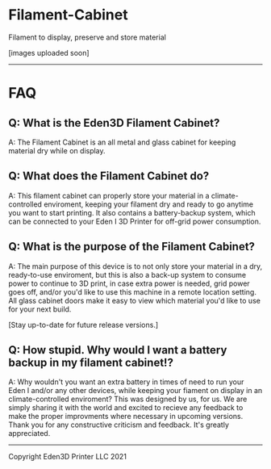 # Filament-Cabinet
Filament to display, preserve and store material


[images uploaded soon]




-----------------------------------------------
# FAQ
Q: What is the Eden3D Filament Cabinet?
---
A: The Filament Cabinet is an all metal and glass cabinet for keeping material dry while on display. 

Q: What does the Filament Cabinet do?
---
A: This filament cabinet can properly store your material in a climate-controlled enviroment, keeping your filament dry and ready to go anytime you want to start printing. It also contains a battery-backup system, which can be connected to your Eden I 3D Printer for off-grid power consumption. 

Q: What is the purpose of the Filament Cabinet?
---
A: The main purpose of this device is to not only store your material in a dry, ready-to-use enviroment, but this is also a back-up system to consume power to continue to 3D print, in case extra power is needed, grid power goes off, and/or you'd like to use this machine in a remote location setting. All glass cabinet doors make it easy to view which material you'd like to use for your next build. 

[Stay up-to-date for future release versions.]

Q: How stupid. Why would I want a battery backup in my filament cabinet!?
---
A: Why wouldn't you want an extra battery in times of need to run your Eden I and/or any other devices, while keeping your fiament on display in an climate-controlled enviroment? This was designed by us, for us. We are simply sharing it with the world and excited to recieve any feedback to make the proper improvments where necessary in upcoming versions.  Thank you for any constructive criticism and feedback. It's greatly appreciated. 



---------------------------------------------------------





Copyright Eden3D Printer LLC 2021

